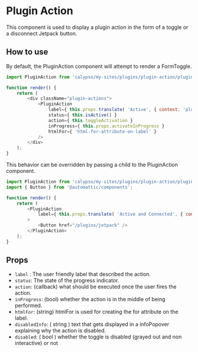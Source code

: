 # Plugin Action

This component is used to display a plugin action in the form of a toggle or a disconnect Jetpack button.

## How to use

By default, the PluginAction component will attempt to render a FormToggle.

```js
import PluginAction from 'calypso/my-sites/plugins/plugin-action/plugin-action';

function render() {
	return (
		<div className="plugin-actions">
			<PluginAction
				label={ this.props.translate( 'Active', { context: 'plugin status' } ) }
				status={ this.isActive() }
				action={ this.toggleActivation }
				inProgress={ this.props.activateInProgress }
				htmlFor={ 'html-for-attribute-on-label' }
			/>
		</div>
	);
}
```

This behavior can be overridden by passing a child to the PluginAction component.

```js
import PluginAction from 'calypso/my-sites/plugins/plugin-action/plugin-action';
import { Button } from '@automattic/components';

function render() {
	return (
		<PluginAction
			label={ this.props.translate( 'Active and Connected', { context: 'plugin status' } ) }
		>
			<Button href="/plugins/jetpack" />
		</PluginAction>
	);
}
```

## Props

- `label` : The user friendly label that described the action.
- `status`: The state of the progress indicator.
- `action`: (callback) what should be executed once the user fires the action.
- `inProgress`: (bool) whether the action is in the middle of being performed.
- `htmlFor`: (string) htmlFor is used for creating the for attribute on the label.
- `disabledInfo`: ( string ) text that gets displayed in a infoPopover explaining why the action is disabled.
- `disabled`: ( bool ) whether the toggle is disabled (grayed out and non interactive) or not
